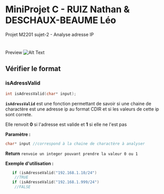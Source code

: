 # MiniProjet C - RUIZ Nathan & DESCHAUX-BEAUME Léo
 Projet M2201 
 sujet-2 - Analyse adresse IP

#

Preview
![Alt Text](https://media.giphy.com/media/sla2HnCJ75JhkqUW6Q/giphy.gif)

 ## **Vérifier le format**
 ### **isAdressValid**
```c 
int isAdressValid(char* input);
```

**`isAdressValid`** est une fonction permettant de savoir si une chaine de charactère est une adresse ip au format CDIR et si les valeurs de cette ip sont correte.

Elle renvoit **0** si l'adresse est valide et **1** si elle ne l'est pas

**Paramètre :**
```c
char* input //correspond à la chaine de charactère à analyser
   ```
   **Return**
   ``renvoie un integer pouvant prendre la valeur 0 ou 1``

**Exemple d'utilisation :**
```c
   if (isAdresseValid("192.168.1.10/24")
    //TRUE
   if (isAdresseValid("192.168.1.999/24")
    //FALSE
```
#
